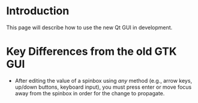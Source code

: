 # Introduction #

This page will describe how to use the new Qt GUI in development.


# Key Differences from the old GTK GUI #

  * After editing the value of a spinbox using _any_ method (e.g., arrow keys, up/down buttons, keyboard input), you must press enter or move focus away from the spinbox in order for the change to propagate.